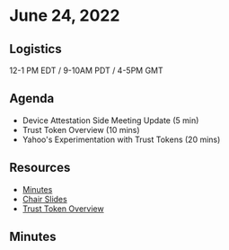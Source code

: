 # June 24, 2022

## Logistics

12-1 PM EDT / 9-10AM PDT / 4-5PM GMT

## Agenda

* Device Attestation Side Meeting Update (5 min)
* Trust Token Overview (10 mins)
* Yahoo's Experimentation with Trust Tokens (20 mins)

## Resources

* [Minutes](https://docs.google.com/document/d/1Jm785r59GWejIXpHQL1jnmI5_HOGEy9tsQR49vaIp90/edit?usp=sharing)
* [Chair Slides](https://docs.google.com/presentation/d/1WrSTsvQ4uwxDrd4VRI7Y0E3GNVGL6YVqDAlABV43nC0/edit?usp=sharing)
* [Trust Token Overview](https://docs.google.com/presentation/d/18pp0IqaGCfa8BTmGsHqqRJUaP4OiNJWMuSMORJTRiCw/edit?usp=sharing)
## Minutes
